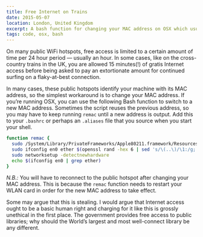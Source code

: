 ```yaml
---
title: Free Internet on Trains
date: 2015-05-07
location: London, United Kingdom
excerpt: A bash function for changing your MAC address on OSX which usually works around Internet access time limits on public WiFi hotspots.
tags: code, osx, bash
---
```


<span class="run-in"><span class="drop">O</span>n many public WiFi
hotspots</span>, free access is limited to a certain amount of time per 24 hour
period — usually an hour. In some cases, like on the cross-country trains in the
UK, you are allowed 15 minutes(!) of gratis Internet access before being asked
to pay an extortionate amount for continued surfing on a flaky-at-best
connection.

In many cases, these public hotspots identify your machine with its MAC address,
so the simplest workaround is to change your MAC address. If you’re running OSX,
you can use the following Bash function to switch to a new MAC address.
Sometimes the script reuses the previous address, so you may have to keep
running `remac` until a new address is output. Add this to your `.bashrc` or
perhaps an `.aliases` file that you source when you start your shell.

```bash
function remac {
  sudo /System/Library/PrivateFrameworks/Apple80211.framework/Resources/airport -z
  sudo ifconfig en0 ether $(openssl rand -hex 6 | sed 's/\(..\)/\1:/g; s/.$//')
  sudo networksetup -detectnewhardware
  echo $(ifconfig en0 | grep ether)
}
```

*N.B.:* You will have to reconnect to the public hotspot after changing your MAC
address. This is because the `remac` function needs to restart your WLAN card in
order for the new MAC address to take effect.

Some may argue that this is stealing. I would argue that Internet access ought
to be a basic human right and charging for it like this is grossly unethical in
the first place. The government provides free access to public libraries; why
should the World’s largest and most well-connect library be any different.
